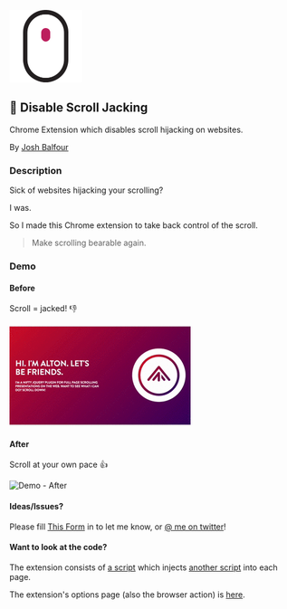 ![Logo](extension/icons/icon128.png)

## 🚫 Disable Scroll Jacking

Chrome Extension which disables scroll hijacking on websites.

By [Josh Balfour](https://twitter.com/joshbal4)


### Description

Sick of websites hijacking your scrolling? 

I was. 

So I made this Chrome extension to take back control of the scroll.


> Make scrolling bearable again.


### Demo

#### Before
Scroll = jacked! 👎

![Demo - Before](assets/demo-before.gif)

#### After
Scroll at your own pace 👍

![Demo - After](assets/demo-after.gif)

#### Ideas/Issues?

Please fill [This Form](https://gitreports.com/issue/joshbalfour/disable-scroll-jacking?name=optional&email=optional@co.com) in to let me know, or [@ me on twitter](https://twitter.com/joshbal4)!

#### Want to look at the code?

The extension consists of [a script](extension/src/inject/injector.js) which injects [another script](extension/src/inject/injected.js) into each page.

The extension's options page (also the browser action) is [here](extension/src/options/index.html).